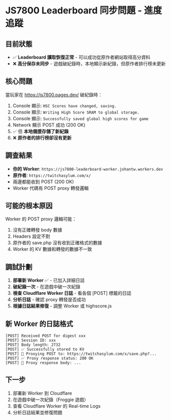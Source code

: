 # JS7800 Leaderboard 同步問題 - 進度追蹤

## 目前狀態
- ✅ **Leaderboard 讀取恢復正常** - 可以成功從原作者網站取得高分資料
- ❌ **高分保存未同步** - 遊戲破紀錄時，本地顯示新紀錄，但原作者排行榜未更新

## 核心問題
當玩家在 https://js7800.pages.dev/ 破紀錄時：
1. Console 顯示: `HSC Scores have changed, saving.`
2. Console 顯示: `Writing High Score SRAM to global storage.`
3. Console 顯示: `Successfully saved global high scores for game`
4. Network 顯示 POST 成功 (200 OK)
5. ✅ 但 **本地備援存儲了新紀錄**
6. ❌ **原作者的排行榜卻沒有更新**

## 調查結果
- **你的 Worker**: `https://js7800-leaderboard-worker.johantw.workers.dev`
- **原作者**: `https://twitchasylum.com/x/`
- 兩邊都能收到 POST (200 OK)
- Worker 代碼有 POST proxy 轉發邏輯

## 可能的根本原因
Worker 的 POST proxy 邏輯可能：
1. 沒有正確轉發 body 數據
2. Headers 設定不對
3. 原作者的 save.php 沒有收到正確格式的數據
4. Worker 的 KV 數據和轉發的數據不一致

## 調試計劃
1. **部署新 Worker** ✅ - 已加入詳細日誌
2. **破紀錄一次** - 在遊戲中破一次紀錄
3. **檢查 Cloudflare Worker 日誌** - 看各個 [POST] 標籤的日誌
4. **分析日誌** - 確認 proxy 轉發是否成功
5. **根據日誌結果修復** - 調整 Worker 或 highscore.js

## 新 Worker 的日誌格式
```
[POST] Received POST for digest xxx
[POST] Session ID: xxx
[POST] Body length: 2732
[POST] ✅ Successfully stored to KV
[POST] 🔄 Proxying POST to: https://twitchasylum.com/x/save.php?...
[POST] ✅ Proxy response status: 200 OK
[POST] 📄 Proxy response body: ...
```

## 下一步
1. 部署新 Worker 到 Cloudflare
2. 在遊戲中破一次紀錄（Froggie 遊戲）
3. 查看 Cloudflare Worker 的 Real-time Logs
4. 分析日誌結果並修復問題
